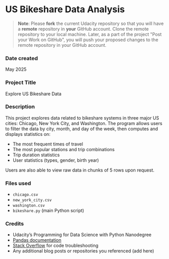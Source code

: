 # US Bikeshare Data Analysis

> **Note**: Please **fork** the current Udacity repository so that you will have a **remote** repository in **your** GitHub account. Clone the remote repository to your local machine. Later, as a part of the project "Post your Work on GitHub", you will push your proposed changes to the remote repository in your GitHub account.

### Date created
May 2025

### Project Title
Explore US Bikeshare Data

### Description
This project explores data related to bikeshare systems in three major US cities: Chicago, New York City, and Washington. The program allows users to filter the data by city, month, and day of the week, then computes and displays statistics on:

- The most frequent times of travel  
- The most popular stations and trip combinations  
- Trip duration statistics  
- User statistics (types, gender, birth year)

Users are also able to view raw data in chunks of 5 rows upon request.

### Files used
- `chicago.csv`  
- `new_york_city.csv`  
- `washington.csv`  
- `bikeshare.py` (main Python script)

### Credits
- Udacity’s Programming for Data Science with Python Nanodegree  
- [Pandas documentation](https://pandas.pydata.org/docs/)  
- [Stack Overflow](https://stackoverflow.com/) for code troubleshooting  
- Any additional blog posts or repositories you referenced (add here)

